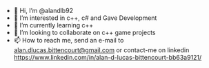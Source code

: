 - 👋 Hi, I’m @alandlb92
- 👀 I’m interested in c++, c# and Gave Development
- 🌱 I’m currently learning c++
- 💞️ I’m looking to collaborate on c++ game projects
- 📫 How to reach me, send an e-mail to alan.dlucas.bittencourt@gmail.com or contact-me on linkedin https://www.linkedin.com/in/alan-d-lucas-bittencourt-bb63a9121/

<!---
alandlb92/alandlb92 is a ✨ special ✨ repository because its `README.md` (this file) appears on your GitHub profile.
You can click the Preview link to take a look at your changes.
--->

